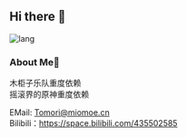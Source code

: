 ## Hi there 👋

![lang](//github-readme-stats.vercel.app/api/top-langs/?username=ShuShuicu&layout=compact&bg_color=30,e96443,904e95&title_color=fff&text_color=fff)  

### About Me🙂

木柜子乐队重度依赖  
摇滚界的原神重度依赖  

EMail: Tomori@miomoe.cn  
Bilibili：https://space.bilibili.com/435502585
